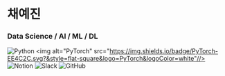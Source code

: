 # 채예진
### Data Science / AI / ML / DL
<img alt="Python" src="https://img.shields.io/badge/Python-3776AB.svg?&style=flat-square&logo=Python&logoColor=white"/> <img alt="PyTorch" src="https://img.shields.io/badge/PyTorch-EE4C2C.svg?&style=flat-square&logo=PyTorch&logoColor=white"//> 
<img alt="Notion" src="https://img.shields.io/badge/Notion-000000.svg?&style=flat-square&logo=Notion&logoColor=white"/> <img alt="Slack" src="https://img.shields.io/badge/Slack-4A154B.svg?&style=flat-square&logo=Slack&logoColor=white"/> <img alt="GitHub" src="https://img.shields.io/badge/GitHub-181717.svg?&style=flat-square&logo=GitHub&logoColor=white"/>





